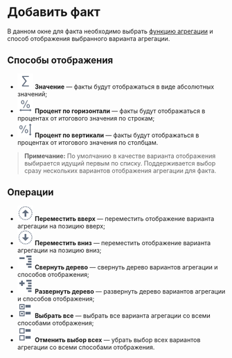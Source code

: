 # Добавить факт

В данном окне для факта необходимо выбрать [функцию агрегации](../../processors/func/aggregation-functions.md) и способ отображения выбранного варианта агрегации.

## Способы отображения

* ![](../../images/icons/toolbar-controls_18x18/toolbar-controls_18x18_sum_default.svg) **Значение** — факты будут отображаться в виде абсолютных значений;
* ![](../../images/icons/toolbar-controls_18x18/toolbar-controls_18x18_row-percent_default.svg) **Процент по горизонтали** — факты будут отображаться в процентах от итогового значения по строкам;
* ![](../../images/icons/toolbar-controls_18x18/toolbar-controls_18x18_col-percent_default.svg) **Процент по вертикали** — факты будут отображаться в процентах от итогового значения по столбцам.

>**Примечание:** По умолчанию в качестве варианта отображения выбирается идущий первым по списку. Поддерживается выбор сразу нескольких вариантов отображения агрегации для факта.

## Операции

* ![](../../images/icons/toolbar-controls_18x18/toolbar-controls_18x18_moveup_default.svg) **Переместить вверх** — переместить отображение варианта агрегации на позицию вверх;
* ![](../../images/icons/toolbar-controls_18x18//toolbar-controls_18x18_movedown_default.svg) **Переместить вниз** — переместить отображение варианта агрегации на позицию вниз;
* ![](../../images/icons/toolbar-controls_18x18/toolbar-controls_18x18_collapce-all_default.svg) **Свернуть дерево** — свернуть дерево вариантов агрегации и способов отображения;
* ![](../../images/icons/toolbar-controls_18x18/toolbar-controls_18x18_open-all_default.svg) **Развернуть дерево** — развернуть дерево вариантов агрегации и способов отображения;
* ![](../../images/icons/toolbar-controls_18x18/toolbar-controls_18x18_check-all_default.svg) **Выбрать все** — выбрать все варианта агрегации со всеми способами отображения;
* ![](../../images/icons/toolbar-controls_18x18/toolbar-controls_18x18_uncheck-all_default.svg) **Отменить выбор всех** — убрать выбор всех вариантов агрегации со всеми способами отображения.